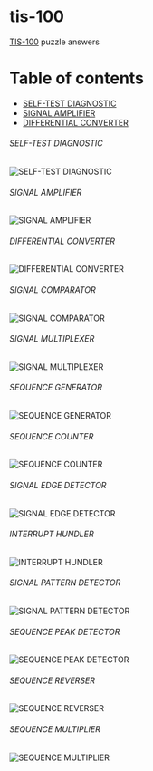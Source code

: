 # tis-100
[TIS-100](http://store.steampowered.com/app/370360/TIS100/) puzzle answers


Table of contents
=================

  * [SELF-TEST DIAGNOSTIC](#self-test-diagnostic)
  * [SIGNAL AMPLIFIER](#signal-amplifier)
  * [DIFFERENTIAL CONVERTER](#differential-converter)

###### SELF-TEST DIAGNOSTIC
![SELF-TEST DIAGNOSTIC](https://github.com/vv-p/tis-100/blob/master/screenshots/20171116222742_1.jpg)

###### SIGNAL AMPLIFIER
![SIGNAL AMPLIFIER](https://github.com/vv-p/tis-100/blob/master/screenshots/20171116222811_1.jpg)

###### DIFFERENTIAL CONVERTER
![DIFFERENTIAL CONVERTER](https://github.com/vv-p/tis-100/blob/master/screenshots/20171116222821_1.jpg)

###### SIGNAL COMPARATOR
![SIGNAL COMPARATOR](https://github.com/vv-p/tis-100/blob/master/screenshots/20171116222945_1.jpg)

###### SIGNAL MULTIPLEXER
![SIGNAL MULTIPLEXER](https://github.com/vv-p/tis-100/blob/master/screenshots/20171116222953_1.jpg)

###### SEQUENCE GENERATOR
![SEQUENCE GENERATOR](https://github.com/vv-p/tis-100/blob/master/screenshots/20171116223002_1.jpg)

###### SEQUENCE COUNTER
![SEQUENCE COUNTER](https://github.com/vv-p/tis-100/blob/master/screenshots/20171116223008_1.jpg)

###### SIGNAL EDGE DETECTOR
![SIGNAL EDGE DETECTOR](https://github.com/vv-p/tis-100/blob/master/screenshots/20171116223015_1.jpg)

###### INTERRUPT HUNDLER
![INTERRUPT HUNDLER](https://github.com/vv-p/tis-100/blob/master/screenshots/20171116223040_1.jpg)

###### SIGNAL PATTERN DETECTOR
![SIGNAL PATTERN DETECTOR](https://github.com/vv-p/tis-100/blob/master/screenshots/20171116223103_1.jpg)

###### SEQUENCE PEAK DETECTOR
![SEQUENCE PEAK DETECTOR](https://github.com/vv-p/tis-100/blob/master/screenshots/20171116223116_1.jpg)

###### SEQUENCE REVERSER
![SEQUENCE REVERSER](https://github.com/vv-p/tis-100/blob/master/screenshots/20171116223126_1.jpg)

###### SEQUENCE MULTIPLIER
![SEQUENCE MULTIPLIER](https://github.com/vv-p/tis-100/blob/master/screenshots/20171117221831_1.jpg)


